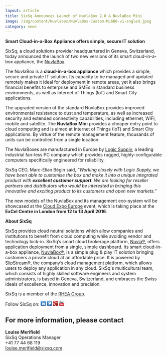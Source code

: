 ```yaml
---
layout: article
title: SixSq Announces Launch of NuvlaBox 2.0 & NuvlaBox Mini
image: /img/content/Nuvlabox/NuvlaBox-Custom-ML600-v1-angled.jpeg
category: news
---
```


**Smart Cloud-in-a-Box Appliance offers simple, secure IT solution**

SixSq, a cloud solutions provider headquartered in Geneva, Switzerland, today announced the launch of two new versions of its smart cloud-in-a-box appliance, the [NuvlaBox](http://sixsq.com/products/nuvlabox/). 

The NuvlaBox is a **cloud-in-a-box appliance** which provides a simple, secure and private IT solution. Its capacity to be managed and updated remotely makes it ideal for deployment in remote areas, yet it also brings financial benefits to enterprise and SMEs in standard business environments, as well as Internet of Things (IoT) and Smart City applications.

The upgraded version of the standard NuvlaBox provides improved environmental resistance to dust and temperature, as well as increased security and extended connectivity capabilities, including ethernet, WiFi, mobile and satellite.
The **NuvlaBox Mini** provides a cheaper entry point to cloud computing and is aimed at Internet of Things (IoT) and Smart City applications. By virtue of the remote management feature, thousands of units can be controlled from a single location.

The NuvlaBoxes are manufactured in Europe by [Logic Supply](http://www.logicsupply.com/nl-en/), a leading industrial fan-less PC company which provides rugged, highly-configurable computers specifically engineered for reliability. 

SixSq CEO, Marc-Elian Bégin said, *“Working closely with Logic Supply, we have been able to customise the box and make it into a unique integrated product with **excellent customer support**. We are looking for reseller partners and distributors who would be interested in bringing this innovative and exciting product to its customers and open new markets.”*

The new models of the NuvlaBox and its management eco-system will be showcased at the [Cloud Expo Europe](http://www.cloudexpoeurope.com) event, which is taking place at the **ExCel Centre in London from 12 to 13 April 2016**.

**About SixSq**

SixSq provides cloud neutral solutions which allow companies and institutions to benefit from cloud computing while avoiding vendor and technology lock-in. SixSq’s smart cloud brokerage platform, [Nuvla®](http://sixsq.com/services/nuvla/), offers application deployment from a single, simple dashboard. Its smart cloud-in-a-box appliance, [NuvlaBox®](http://sixsq.com/products/nuvlabox/), is a simple plug & play IT solution bringing customers a private cloud at an affordable price. It is powered by [SlipStream®](http://sixsq.com/products/slipstream/), the company’s cloud management platform, which allows users to deploy any application in any cloud. SixSq's multicultural team, which consists of highly skilled software engineers and system administrators, is based in Geneva, Switzerland, and embraces the Swiss ideals of excellence, innovation and precision. 

SixSq is a member of the [RHEA Group](http://sixsq.com/services/nuvla/).



Follow SixSq on:
<a href="http://linkedin.com/company/sixsq"><img src="/img/design/linkedin_small.png" alt="LinkedIn" width="16" /></a> <a href="http://twitter.com/@sixsq"><img src="/img/design/twitter_small.png" alt="Twitter" width="16" /></a> <a href="http://plus.google.com/+sixsq"><img src="/img/design/google_plus_small.png" alt="Google+" width="16" /></a> <a href="https://www.youtube.com/channel/UCGYw3n7c-QsDtsVH32By1-g"><img src="/img/design/youtube_small.png" alt="Youtube" width="16"/></a>

For more information, please contact
----

**Louise Merifield**  
SixSq Operations Manager  
+41 77 44 68 119  
[louise.merifield@sixsq.com](mailto:louise.merifield@sixsq.com)

